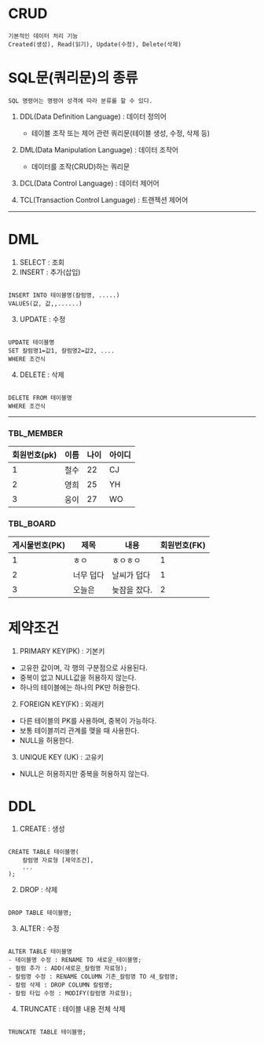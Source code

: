 # CRUD
	기본적인 데이터 처리 기능
	Created(생성), Read(읽기), Update(수정), Delete(삭제)

# SQL문(쿼리문)의 종류
	SQL 명령어는 명령어 성격에 따라 분류를 할 수 있다.

1. DDL(Data Definition Language) : 데이터 정의어
	- 테이블 조작 또는 제어 관련 쿼리문(테이블 생성, 수정, 삭제 등)

2. DML(Data Manipulation Language) : 데이터 조작어
	- 데이터를 조작(CRUD)하는 쿼리문

4. DCL(Data Control Language) : 데이터 제어어
5. TCL(Transaction Control Language) : 트랜젝션 제어어

----
# DML
1. SELECT : 조회
2. INSERT : 추가(삽입)

<pre><code>
INSERT INTO 테이블명(칼럼명, .....)
VALUES(값, 값,,......)
</code></pre>

3. UPDATE : 수정
<pre><code>
UPDATE 테이블명
SET 칼럼명1=값1, 칼럼명2=값2, ....
WHERE 조건식
</code></pre>
4. DELETE : 삭제
<pre><code>
DELETE FROM 테이블명
WHERE 조건식
</code></pre>

----
### TBL_MEMBER
|회원번호(pk)|이름|나이|아이디|
|----|----|----|----|
|1|철수|22|CJ|
|2|영희|25|YH|
|3|웅이|27|WO|

### TBL_BOARD
|게시물번호(PK)|제목|내용|회원번호(FK)|
|----|----|----|----|
|1|ㅎㅇ|ㅎㅇㅎㅇ|1|
|2|너무 덥다|날씨가 덥다|1|
|3|오늘은|늦잠을 잤다.|2|

# 제약조건
1. PRIMARY KEY(PK) : 기본키
- 고유한 값이며, 각 행의 구분점으로 사용된다.
- 중복이 없고 NULL값을 허용하지 않는다.
- 하나의 테이블에는 하나의 PK만 허용한다.

2. FOREIGN KEY(FK) : 외래키
- 다른 테이블의 PK를 사용하며, 중복이 가능하다.
- 보통 테이블끼리 관계를 맺을 때 사용한다.
- NULL을 허용한다.


3. UNIQUE KEY (UK) : 고유키
- NULL은 허용하지만 중복을 허용하지 않는다.



# DDL
1. CREATE : 생성
<pre><code>
CREATE TABLE 테이블명(
	칼럼명 자료형 [제약조건],
	...
);
</code></pre>
2. DROP : 삭제
<pre><code>
DROP TABLE 테이블명;
</code></pre>
3. ALTER : 수정
<pre><code>
ALTER TABLE 테이블명
- 테이블명 수정 : RENAME TO 새로운_테이블명;
- 컬럼 추가 : ADD(새로운_칼럼명 자료형);
- 칼럼명 수정 : RENAME COLUMN 기존_칼럼명 TO 새_칼럼명;
- 칼럼 삭제 : DROP COLUMN 칼럼명;
- 칼럼 타입 수정 : MODIFY(칼럼명 자료형);
</code></pre>
4. TRUNCATE : 테이블 내용 전체 삭제
<pre><code>
TRUNCATE TABLE 테이블명;
</code></pre>
